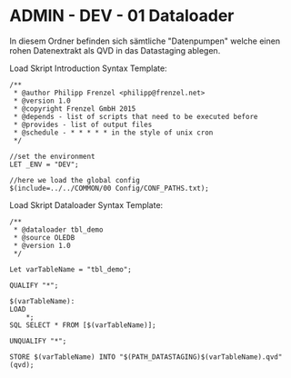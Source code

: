 # ADMIN - DEV - 01 Dataloader

In diesem Ordner befinden sich sämtliche "Datenpumpen" welche einen rohen Datenextrakt als QVD in das Datastaging ablegen.

Load Skript Introduction Syntax Template:

```
/**
 * @author Philipp Frenzel <philipp@frenzel.net>
 * @version 1.0
 * @copyright Frenzel GmbH 2015
 * @depends - list of scripts that need to be executed before
 * @provides - list of output files
 * @schedule - * * * * * in the style of unix cron
 */

//set the environment
LET _ENV = "DEV";

//here we load the global config
$(include=../../COMMON/00 Config/CONF_PATHS.txt);
```

Load Skript Dataloader Syntax Template:

```
/**
 * @dataloader tbl_demo
 * @source OLEDB
 * @version 1.0
 */

Let varTableName = "tbl_demo";

QUALIFY "*";

$(varTableName):
LOAD 
    *;
SQL SELECT * FROM [$(varTableName)];

UNQUALIFY "*";

STORE $(varTableName) INTO "$(PATH_DATASTAGING)$(varTableName).qvd" (qvd);
```

